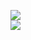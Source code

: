 [![](https://img.shields.io/badge/Made%20With-Github%20Spray-lightgrey.svg?style=for-the-badge&logo=github)](https://github.com/Annihil/github-spray#19284)  
[![](https://i.imgur.com/2DrTn0Z.gif)](https://github.com/Annihil/github-spray)